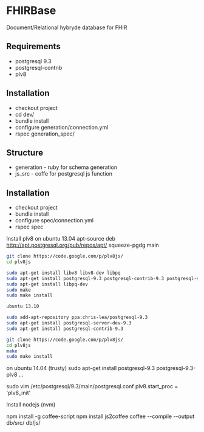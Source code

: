 # FHIRBase

Document/Relational hybryde database for FHIR

## Requirements

* postgresql 9.3
* postgresql-contrib
* plv8

## Installation

* checkout project
* cd dev/
* bundle install
* configure generation/connection.yml
* rspec generation_spec/

## Structure

* generation - ruby for schema generation
* js_src - coffe for postgresql js function


## Installation

* checkout project
* bundle install
* configure spec/connection.yml
* rspec spec

Install plv8 on ubuntu 13.04
apt-source deb http://apt.postgresql.org/pub/repos/apt/ squeeze-pgdg main

```bash
git clone https://code.google.com/p/plv8js/
cd plv8js

sudo apt-get install libv8 libv8-dev libpq
sudo apt-get install postgresql-9.3 postgresql-contrib-9.3 postgresql-server-dev-9.3
sudo apt-get install libpq-dev
sudo make
sudo make install

ubuntu 13.10

sudo add-apt-repository ppa:chris-lea/postgresql-9.3
sudo apt-get install postgresql-server-dev-9.3
sudo apt-get install postgresql-contrib-9.3

git clone https://code.google.com/p/plv8js/
cd plv8js
make
sudo make install


```

on ubuntu 14.04 (trusty)
sudo apt-get install postgresql-9.3 postgresql-9.3-plv8 ...

sudo vim /etc/postgresql/9.3/main/postgresql.conf
plv8.start_proc = 'plv8_init'


Install nodejs (nvm)

npm install -g coffee-script
npm install js2coffee
coffee --compile --output db/src/ db/js/

